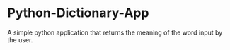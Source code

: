 # Python-Dictionary-App
A simple python application that returns the meaning of the word input by the user.
